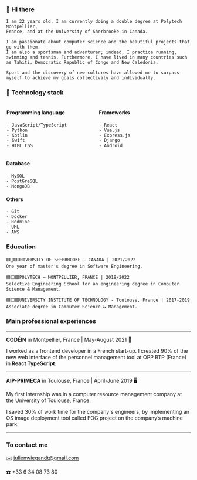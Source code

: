 ### 👋 Hi there

```
I am 22 years old, I am currently doing a double degree at Polytech Montpellier,
France, and at the University of Sherbrooke in Canada.

I am passionate about computer science and the beautiful projects that go with them.
I am also a sportsman and adventurer; indeed, I practice running, swimming and tennis. Furthermore, I have lived in many countries such as Tahiti, Democratic Republic of Congo and New Caledonia.

Sport and the discovery of new cultures have allowed me to surpass myself to achieve my goals collectivaly and individually.
```

### 📱 Technology stack

<div style="display: flex; justify-content: space-around;">
<div style="width: 250px;">

#### Programming language

```
- JavaScript/TypeScript
- Python
- Kotlin
- Swift
- HTML CSS
```

</div>
<div style="width: 250px;">

#### Frameworks

```
- React
- Vue.js
- Express.js
- Django
- Android
```

</div>
</div>

#### Database

```
- MySQL
- PostGreSQL
- MongoDB
```

#### Others

```
- Git
- Docker
- Redmine
- UML
- AWS
```

### Education

```
🟥🍁🟥UNIVERSITY OF SHERBROOKE – CANADA | 2021/2022
One year of master's degree in Software Engineering.
```

```
🟦⬜🟥POLYTECH – MONTPELLIER, FRANCE | 2019/2022
Selective Engineering School for an engineering degree in Computer Science & Management.
```

```
🟦⬜🟥UNIVERSITY INSTITUTE OF TECHNOLOGY - Toulouse, France | 2017-2019
Associate degree in Computer Science & Management.
```

### Main professional experiences

---

**CODÉIN** in Montpellier, France | May-August 2021 🎨

I worked as a frontend developer in a French start-up.
I created 90% of the new web interface of the personnel management tool at OPP BTP (France) in **React TypeScript**.

---

**AIP-PRIMECA** in Toulouse, France | April-June 2019 🖥️

My first internship was in a computer resource management company at the University of
Toulouse, France.

I saved 30% of work time for the company's engineers, by implementing an OS image deployment tool called FOG project on the company’s machine park.

---

### To contact me

✉️ julienwiegandt@gmail.com

☎️ +33 6 34 08 73 80
